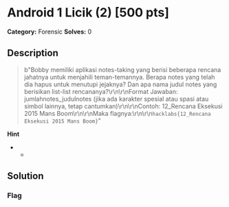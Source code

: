 # Android 1  Licik (2) [500 pts]

**Category:** Forensic
**Solves:** 0

## Description
>b"Bobby memiliki aplikasi notes-taking yang berisi beberapa rencana jahatnya untuk menjahili teman-temannya. Berapa notes yang telah dia hapus untuk menutupi jejaknya? Dan apa nama judul notes yang berisikan list-list rencananya?\r\n\r\nFormat Jawaban: jumlahnotes_judulnotes (jika ada karakter spesial atau spasi atau simbol lainnya, tetap cantumkan)\r\n\r\nContoh: 12_Rencana Eksekusi 2015 Mans Boom\r\n\r\nMaka flagnya:\r\n\r\n`hacklabs{12_Rencana Eksekusi 2015 Mans Boom}`"

**Hint**
* -

## Solution

### Flag

